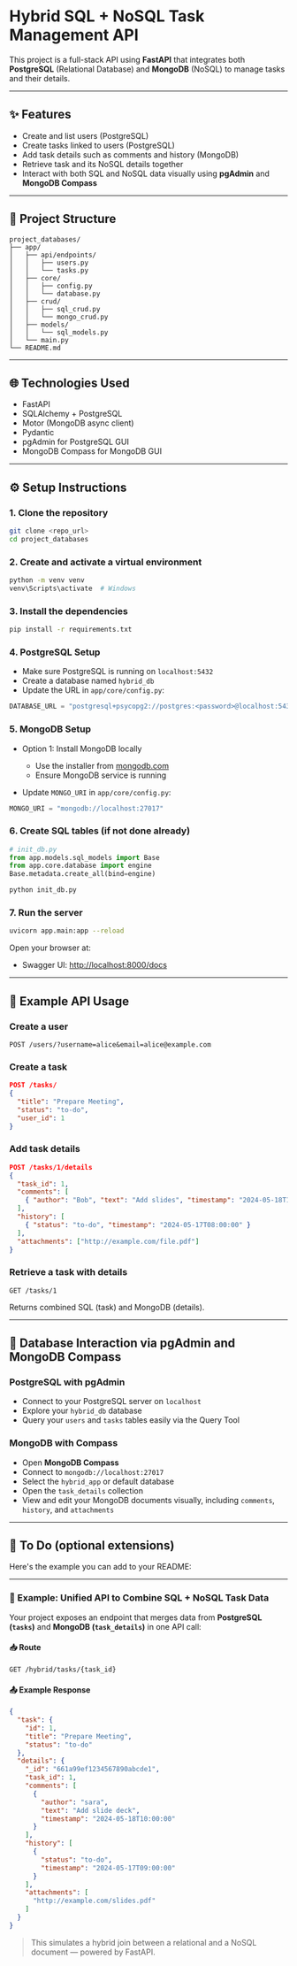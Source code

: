 # Hybrid SQL + NoSQL Task Management API

This project is a full-stack API using **FastAPI** that integrates both **PostgreSQL** (Relational Database) and **MongoDB** (NoSQL) to manage tasks and their details.

---

## ✨ Features

* Create and list users (PostgreSQL)
* Create tasks linked to users (PostgreSQL)
* Add task details such as comments and history (MongoDB)
* Retrieve task and its NoSQL details together
* Interact with both SQL and NoSQL data visually using **pgAdmin** and **MongoDB Compass**

---

## 📁 Project Structure

```
project_databases/
├── app/
│   ├── api/endpoints/
│   │   ├── users.py
│   │   └── tasks.py
│   ├── core/
│   │   ├── config.py
│   │   └── database.py
│   ├── crud/
│   │   ├── sql_crud.py
│   │   └── mongo_crud.py
│   ├── models/
│   │   └── sql_models.py
│   └── main.py
└── README.md
```

---

## 🌐 Technologies Used

* FastAPI
* SQLAlchemy + PostgreSQL
* Motor (MongoDB async client)
* Pydantic
* pgAdmin for PostgreSQL GUI
* MongoDB Compass for MongoDB GUI

---

## ⚙️ Setup Instructions

### 1. Clone the repository

```bash
git clone <repo_url>
cd project_databases
```

### 2. Create and activate a virtual environment

```bash
python -m venv venv
venv\Scripts\activate  # Windows
```

### 3. Install the dependencies

```bash
pip install -r requirements.txt
```

### 4. PostgreSQL Setup

* Make sure PostgreSQL is running on `localhost:5432`
* Create a database named `hybrid_db`
* Update the URL in `app/core/config.py`:

```python
DATABASE_URL = "postgresql+psycopg2://postgres:<password>@localhost:5432/hybrid_db"
```

### 5. MongoDB Setup

* Option 1: Install MongoDB locally

  * Use the installer from [mongodb.com](https://www.mongodb.com/try/download/community)
  * Ensure MongoDB service is running



* Update `MONGO_URI` in `app/core/config.py`:

```python
MONGO_URI = "mongodb://localhost:27017"
```

### 6. Create SQL tables (if not done already)

```python
# init_db.py
from app.models.sql_models import Base
from app.core.database import engine
Base.metadata.create_all(bind=engine)
```

```bash
python init_db.py
```

### 7. Run the server

```bash
uvicorn app.main:app --reload
```

Open your browser at:

* Swagger UI: [http://localhost:8000/docs](http://localhost:8000/docs)

---

## 🔢 Example API Usage

### Create a user

```
POST /users/?username=alice&email=alice@example.com
```

### Create a task

```json
POST /tasks/
{
  "title": "Prepare Meeting",
  "status": "to-do",
  "user_id": 1
}
```

### Add task details

```json
POST /tasks/1/details
{
  "task_id": 1,
  "comments": [
    { "author": "Bob", "text": "Add slides", "timestamp": "2024-05-18T10:00:00" }
  ],
  "history": [
    { "status": "to-do", "timestamp": "2024-05-17T08:00:00" }
  ],
  "attachments": ["http://example.com/file.pdf"]
}
```

### Retrieve a task with details

```
GET /tasks/1
```

Returns combined SQL (task) and MongoDB (details).

---

## 📃 Database Interaction via pgAdmin and MongoDB Compass

### PostgreSQL with pgAdmin

* Connect to your PostgreSQL server on `localhost`
* Explore your `hybrid_db` database
* Query your `users` and `tasks` tables easily via the Query Tool

### MongoDB with Compass

* Open **MongoDB Compass**
* Connect to `mongodb://localhost:27017`
* Select the `hybrid_app` or default database
* Open the `task_details` collection
* View and edit your MongoDB documents visually, including `comments`, `history`, and `attachments`

---



## 🚀 To Do (optional extensions)

Here's the example you can add to your README:

---

### 🔀 Example: Unified API to Combine SQL + NoSQL Task Data

Your project exposes an endpoint that merges data from **PostgreSQL (`tasks`)** and **MongoDB (`task_details`)** in one API call:

#### 📥 Route

```http
GET /hybrid/tasks/{task_id}
```

#### 📤 Example Response

```json
{
  "task": {
    "id": 1,
    "title": "Prepare Meeting",
    "status": "to-do"
  },
  "details": {
    "_id": "661a99ef1234567890abcde1",
    "task_id": 1,
    "comments": [
      {
        "author": "sara",
        "text": "Add slide deck",
        "timestamp": "2024-05-18T10:00:00"
      }
    ],
    "history": [
      {
        "status": "to-do",
        "timestamp": "2024-05-17T09:00:00"
      }
    ],
    "attachments": [
      "http://example.com/slides.pdf"
    ]
  }
}
```

> This simulates a hybrid join between a relational and a NoSQL document — powered by FastAPI.

